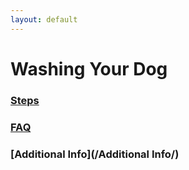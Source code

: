 ```yaml
---
layout: default
---
```

# Washing Your Dog

### [Steps](/steps/)
### [FAQ](/faq/)
### [Additional Info](/Additional Info/)
